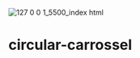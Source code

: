 ![127 0 0 1_5500_index html](https://user-images.githubusercontent.com/85002295/184269665-fe086a75-376f-4290-9589-95bdb72050ce.png)
# circular-carrossel
<img src="[https://fv2-6.failiem.lv/thumb_show.php?i=fgyven7fm&view](https://user-images.githubusercontent.com/85002295/184269665-fe086a75-376f-4290-9589-95bdb72050ce.png)" alt="">
 
